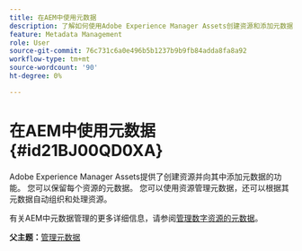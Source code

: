 ```yaml
---
title: 在AEM中使用元数据
description: 了解如何使用Adobe Experience Manager Assets创建资源和添加元数据。 从AEM Guides管理元数据。
feature: Metadata Management
role: User
source-git-commit: 76c731c6a0e496b5b1237b9b9fb84adda8fa8a92
workflow-type: tm+mt
source-wordcount: '90'
ht-degree: 0%

---
```


# 在AEM中使用元数据 {#id21BJ00QD0XA}

Adobe Experience Manager Assets提供了创建资源并向其中添加元数据的功能。 您可以保留每个资源的元数据。 您可以使用资源管理元数据，还可以根据其元数据自动组织和处理资源。

有关AEM中元数据管理的更多详细信息，请参阅[管理数字资源的元数据](https://experienceleague.adobe.com/docs/experience-manager-65/assets/using/metadata.html?lang=en)。

**父主题：**[&#x200B;管理元数据](manage-metadata.md)
